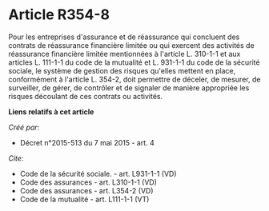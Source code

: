 # Article R354-8

Pour les entreprises d'assurance et de réassurance qui concluent des contrats de réassurance financière limitée ou qui
exercent des activités de réassurance financière limitée mentionnées à l'article L. 310-1-1 et aux articles L. 111-1-1 du
code de la mutualité et L. 931-1-1 du code de la sécurité sociale, le système de gestion des risques qu'elles mettent en
place, conformément à l'article L. 354-2, doit permettre de déceler, de mesurer, de surveiller, de gérer, de contrôler et de
signaler de manière appropriée les risques découlant de ces contrats ou activités.

**Liens relatifs à cet article**

_Créé par_:

  - Décret n°2015-513 du 7 mai 2015 - art. 4

_Cite_:

  - Code de la sécurité sociale. - art. L931-1-1 (VD)
  - Code des assurances - art. L310-1-1 (VD)
  - Code des assurances - art. L354-2 (VD)
  - Code de la mutualité - art. L111-1-1 (VT)

